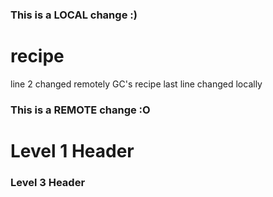 ### This is a LOCAL change :)
# recipe
line 2 changed remotely 
GC's recipe
last line changed locally
### This is a REMOTE change :O
<h1>Level 1 Header</h1>
<h3>Level 3 Header</h3>